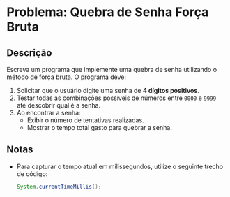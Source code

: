 # Problema: Quebra de Senha Força Bruta
## Descrição
Escreva um programa que implemente uma quebra de senha utilizando o método de força bruta. O programa deve:
1. Solicitar que o usuário digite uma senha de **4 dígitos positivos**.
2. Testar todas as combinações possíveis de números entre `0000` e `9999` até descobrir qual é a senha.
3. Ao encontrar a senha:
    - Exibir o número de tentativas realizadas.
    - Mostrar o tempo total gasto para quebrar a senha.
## Notas
- Para capturar o tempo atual em milissegundos, utilize o seguinte trecho de código:
  ```java
  System.currentTimeMillis();
